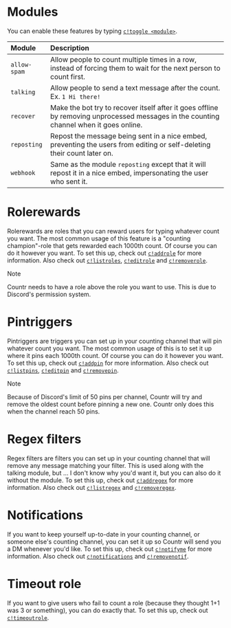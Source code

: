# Modules

You can enable these features by typing [`c!toggle <module>`](/commands#ctoggle).

| Module | Description |
|:-------|:------------|
| `allow-spam` | Allow people to count multiple times in a row, instead of forcing them to wait for the next person to count first. |
| `talking` | Allow people to send a text message after the count. Ex. `1 Hi there!` |
| `recover` | Make the bot try to recover itself after it goes offline by removing unprocessed messages in the counting channel when it goes online. |
| `reposting` | Repost the message being sent in a nice embed, preventing the users from editing or self-deleting their count later on. |
| `webhook` | Same as the module `reposting` except that it will repost it in a nice embed, impersonating the user who sent it. |

# Rolerewards

Rolerewards are roles that you can reward users for typing whatever count you want. The most common usage of this feature is a "counting champion"-role that gets rewarded each 1000th count. Of course you can do it however you want. To set this up, check out  [`c!addrole`](/commands#caddrole) for more information. Also check out [`c!listroles`](/commands#clistroles), [`c!editrole`](/commands#ceditrole) and [`c!removerole`](/commands#cremoverole).

> [!NOTE]
> Countr needs to have a role above the role you want to use. This is due to Discord's permission system.

# Pintriggers

Pintriggers are triggers you can set up in your counting channel that will pin whatever count you want. The most common usage of this is to set it up where it pins each 1000th count. Of course you can do it however you want. To set this up, check out [`c!addpin`](/commands#caddpin) for more information. Also check out [`c!listpins`](/commands#clistpins), [`c!editpin`](/commands#ceditpin) and [`c!removepin`](/commands#cremovepin).

> [!NOTE]
> Because of Discord's limit of 50 pins per channel, Countr will try and remove the oldest count before pinning a new one. Countr only does this when the channel reach 50 pins.

# Regex filters

Regex filters are filters you can set up in your counting channel that will remove any message matching your filter. This is used along with the talking module, but ... I don't know why you'd want it, but you can also do it without the module. To set this up, check out [`c!addregex`](/commands#caddregex) for more information. Also check out [`c!listregex`](/commands#clistregex) and [`c!removeregex`](/commands#cremoveregex).

# Notifications

If you want to keep yourself up-to-date in your counting channel, or someone else's counting channel, you can set it up so Countr will send you a DM whenever you'd like. To set this up, check out [`c!notifyme`](/commands#cnotifyme) for more information. Also check out [`c!notifications`](/commands#cnotifications) and [`c!removenotif`](/commands#cremovenotif).

# Timeout role

If you want to give users who fail to count a role (because they thought 1+1 was 3 or something), you can do exactly that. To set this up, check out [`c!timeoutrole`](/commands#ctimeoutrole).